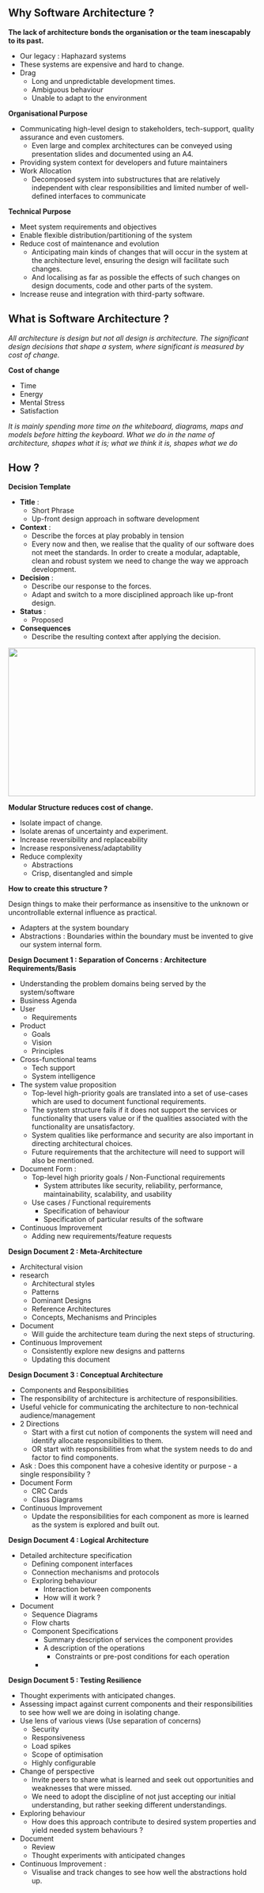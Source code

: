 
## Why Software Architecture ? 

**The lack of architecture bonds the organisation or the team inescapably to its past.**
-	Our legacy : Haphazard systems
-	These systems are expensive and hard to change.
-	Drag 
	-	Long and unpredictable development times. 
	-	Ambiguous behaviour 
	-	Unable to adapt to the environment

**Organisational Purpose**
- Communicating high-level design to stakeholders, tech-support, quality assurance and even customers.
	- Even large and complex architectures can be conveyed using presentation slides and documented using an A4. 
- Providing system context for developers and future maintainers 
- Work Allocation 
	- Decomposed system into substructures that are relatively independent with clear responsibilities and limited number of well-defined interfaces to communicate

**Technical Purpose**
- Meet system requirements and objectives
- Enable flexible distribution/partitioning of the system 
- Reduce cost of maintenance and evolution
	- Anticipating main kinds of changes that will occur in the system at the architecture level, ensuring the design will facilitate such changes.
	- And localising as far as possible the effects of such changes on design documents, code and other parts of the system. 
- Increase reuse and integration with third-party software. 

## What is Software Architecture ? 

*All architecture is design but not all design is architecture.*
*The significant design decisions that shape a system, where significant is measured by cost of change.*


**Cost of change**
- Time 
- Energy
- Mental Stress
- Satisfaction 

*It is mainly spending more time on the whiteboard, diagrams, maps and models before hitting the keyboard.*
*What we do in the name of architecture, shapes what it is; what we think it is, shapes what we do*

## How ? 

**Decision Template**
- **Title** :
	- Short Phrase
	- Up-front design approach in software development
- **Context** : 
	- Describe the forces at play probably in tension 
	- Every now and then, we realise that the quality of our software does not meet the standards. In order to create a modular, adaptable, clean and robust system we need to change the way we approach development. 
- **Decision** : 
	- Describe our response to the forces. 
	- Adapt and switch to a more disciplined approach like up-front design. 
- **Status** :
	- Proposed
- **Consequences**
	- Describe the resulting context after applying the decision. 

<img src="https://www.tutorialspoint.com/system_analysis_and_design/images/top_down.jpg" width="500px" height="300px" />

**Modular Structure reduces cost of change.**
- Isolate impact of change. 
- Isolate arenas of uncertainty and experiment. 
- Increase reversibility and replaceability 
- Increase responsiveness/adaptability 
- Reduce complexity 
	- Abstractions
	- Crisp, disentangled and simple

**How to create this structure ?**

Design things to make their performance as insensitive to the unknown or uncontrollable external influence as practical.

- Adapters at the system boundary 
- Abstractions : Boundaries within the boundary must be invented to give our system internal form.

**Design Document 1 : Separation of Concerns : Architecture Requirements/Basis**
- Understanding the problem domains being served by the system/software 
- Business Agenda
- User
	- Requirements
- Product
	- Goals
	- Vision
	- Principles
- Cross-functional teams
	- Tech support
	- System intelligence 
- The system value proposition 
	- Top-level high-priority goals are translated into a set of use-cases which are used to document functional requirements. 
	- The system structure fails if it does not support the services or functionality that users value or if the qualities associated with the functionality are unsatisfactory. 
	- System qualities like performance and security are also important in directing architectural choices. 
	- Future requirements that the architecture will need to support will also be mentioned.  
- Document Form : 
	- Top-level high priority goals / Non-Functional requirements
		- System attributes like security, reliability, performance, maintainability, scalability, and usability
	- Use cases / Functional requirements
		- Specification of behaviour 
		- Specification of particular results of the software
- Continuous Improvement
	- Adding new requirements/feature requests

**Design Document 2 : Meta-Architecture**
- Architectural vision 
- research 
	- Architectural styles 
	- Patterns
	- Dominant Designs
	- Reference Architectures 
	- Concepts, Mechanisms and Principles
- Document
	- Will guide the architecture team during the next steps of structuring. 
- Continuous Improvement
	- Consistently explore new designs and patterns
	- Updating this document

**Design Document 3 : Conceptual Architecture**

-  Components and Responsibilities
- The responsibility of architecture is architecture of responsibilities. 
- Useful vehicle for communicating the architecture to non-technical audience/management
- 2 Directions
	- Start with a first cut notion of components the system will need and identify allocate responsibilities to them. 
	- OR start with responsibilities from what the system needs to do and factor to find components.
- Ask : Does this component have a cohesive identity or purpose - a single responsibility ? 
- Document Form
	- CRC Cards
	- Class Diagrams
- Continuous Improvement
	- Update the responsibilities for each component as more is learned as the system is explored and built out.

**Design Document 4 : Logical Architecture**
- Detailed architecture specification 
	- Defining component interfaces
	- Connection mechanisms and protocols
	- Exploring behaviour
		- Interaction between components
		- How will it work ?
- Document
	- Sequence Diagrams
	- Flow charts
	- Component Specifications
		- Summary description of services the component provides
		- A description of the operations
			- Constraints or pre-post conditions for each operation
		- 

**Design Document 5 : Testing Resilience**

- Thought experiments with anticipated changes. 
- Assessing impact against current components and their responsibilities to see how well we are doing in isolating change.
- Use lens of various views (Use separation of concerns)
	- Security 
	- Responsiveness 
	- Load spikes 
	- Scope of optimisation 
	- Highly configurable 
- Change of perspective 
	- Invite peers to share what is learned and seek out opportunities and weaknesses that were missed. 
	- We need to adopt the discipline of not just accepting our initial understanding, but rather seeking different understandings.
- Exploring behaviour
	- How does this approach contribute to desired system properties and yield needed system behaviours ?
- Document
	- Review
	- Thought experiments with anticipated changes
- Continuous Improvement :
	- Visualise and track changes to see how well the abstractions hold up. 




<!--stackedit_data:
eyJoaXN0b3J5IjpbLTgxNDMyNTgyMSwzNjIwNjQyMTYsMTE0OT
QzNTIxMiwxNDg0NDAwNzU1LC0xMjA5NDg1MywxOTYwNDUxMjks
NDk3ODE4ODEwXX0=
-->